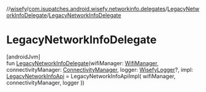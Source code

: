 //[wisefy](../../../index.md)/[com.isupatches.android.wisefy.networkinfo.delegates](../index.md)/[LegacyNetworkInfoDelegate](index.md)/[LegacyNetworkInfoDelegate](-legacy-network-info-delegate.md)

# LegacyNetworkInfoDelegate

[androidJvm]\
fun [LegacyNetworkInfoDelegate](-legacy-network-info-delegate.md)(wifiManager: [WifiManager](https://developer.android.com/reference/kotlin/android/net/wifi/WifiManager.html), connectivityManager: [ConnectivityManager](https://developer.android.com/reference/kotlin/android/net/ConnectivityManager.html), logger: [WisefyLogger](../../com.isupatches.android.wisefy.logging/-wisefy-logger/index.md)?, impl: [LegacyNetworkInfoApi](../-legacy-network-info-api/index.md) = LegacyNetworkInfoApiImpl(
        wifiManager,
        connectivityManager,
        logger
    ))
